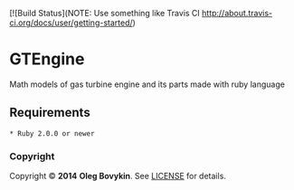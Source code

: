 [![Build Status](NOTE: Use something like Travis CI http://about.travis-ci.org/docs/user/getting-started/)

# GTEngine

Math models of gas turbine engine and its parts made with ruby language

## Requirements

	* Ruby 2.0.0 or newer

### Copyright

Copyright © __2014__ __Oleg Bovykin__. See [LICENSE]() for details.

